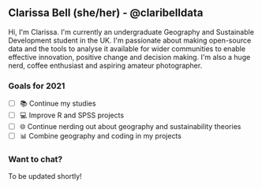## Clarissa Bell (she/her) - @claribelldata
Hi, I'm Clarissa. I'm currently an undergraduate Geography and Sustainable Development student in the UK. 
I'm passionate about making open-source data and the tools to analyse it available for wider communities to enable effective innovation, positive change and decision making. 
I'm also a huge nerd, coffee enthusiast and aspiring amateur photographer. 

### Goals for 2021
- [ ] :books: Continue my studies
- [ ] :computer: Improve R and SPSS projects
- [ ] :globe_with_meridians: Continue nerding out about geography and sustainability theories
- [ ] :bar_chart: Combine geography and coding in my projects

### Want to chat? 
To be updated shortly!


<!--
**claribelldata/claribelldata** is a ✨ _special_ ✨ repository because its `README.md` (this file) appears on your GitHub profile.

Here are some ideas to get you started:

- 🔭 I’m currently working on ...
- 🌱 I’m currently learning ...
- 💬 Ask me about ...
- 📫 How to reach me: ...
- ⚡ Fun fact: ...
-->
